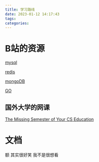 ```yaml
---
title: 学习路线
date: 2023-01-12 14:17:43
tags:
categories:
---
```


# B站的资源

[mysql](https://www.bilibili.com/video/BV1cr4y1671t?p=3&vd_source=036ef261e6800ac6f6a743a8d5dce899)

[redis](https://www.bilibili.com/video/BV1cr4y1671t?p=3&vd_source=036ef261e6800ac6f6a743a8d5dce899)

[mongoDB]()

[GO](https://www.bilibili.com/video/BV1ME411Y71o/?spm_id_from=333.337.search-card.all.click)



## 国外大学的网课

[The Missing Semester of Your CS Education](https://missing.csail.mit.edu/)

# 文档

额 其实很好笑 我不是很想看